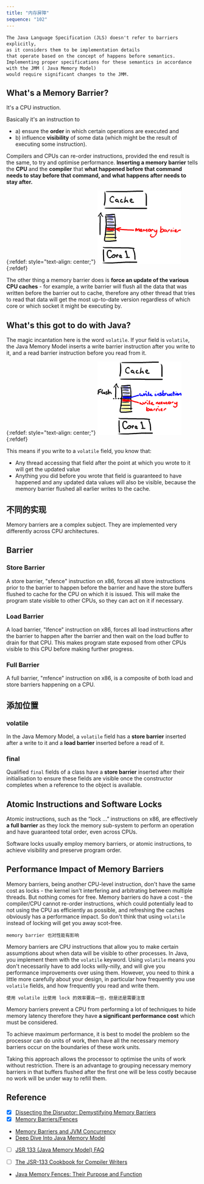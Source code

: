 ```yaml
---
title: "内存屏障"
sequence: "102"
---
```


```text
The Java Language Specification (JLS) doesn't refer to barriers explicitly,
as it considers them to be implementation details
that operate based on the concept of happens before semantics.
Implementing proper specifications for these semantics in accordance with the JMM ( Java Memory Model)
would require significant changes to the JMM.
```

## What's a Memory Barrier?

It's a CPU instruction.

Basically it's an instruction to

- a) ensure the **order** in which certain operations are executed and
- b) influence **visibility** of some data (which might be the result of executing some instruction).

Compilers and CPUs can re-order instructions, provided the end result is the same, to try and optimise performance.
**Inserting a memory barrier** tells the **CPU** and the **compiler** that
**what happened before that command needs to stay before that command,
and what happens after needs to stay after.**

{:refdef: style="text-align: center;"}
![](/assets/images/java/concurrency/memory/memory-barrier.png)
{:refdef}

The other thing a memory barrier does is **force an update of the various CPU caches** - for example,
a write barrier will flush all the data that was written before the barrier out to cache,
therefore any other thread that tries to read that data will get the most up-to-date version
regardless of which core or which socket it might be executing by.

## What's this got to do with Java?

The magic incantation here is the word `volatile`.
If your field is `volatile`, the Java Memory Model inserts
a write barrier instruction after you write to it,
and a read barrier instruction before you read from it.

{:refdef: style="text-align: center;"}
![](/assets/images/java/concurrency/memory/memory-barrier-write.png)
{:refdef}

This means if you write to a `volatile` field, you know that:

- Any thread accessing that field after the point at which you wrote to it will get the updated value
- Anything you did before you wrote that field is guaranteed to have happened and any updated data values will also be visible, because the memory barrier flushed all earlier writes to the cache.

## 不同的实现

Memory barriers are a complex subject.
They are implemented very differently across CPU architectures.

## Barrier

### Store Barrier

A store barrier, "sfence" instruction on x86,
forces all store instructions prior to the barrier to happen before the barrier and
have the store buffers flushed to cache for the CPU on which it is issued.
This will make the program state visible to other CPUs, so they can act on it if necessary.

### Load Barrier

A load barrier, "lfence" instruction on x86,
forces all load instructions after the barrier to happen after the barrier and
then wait on the load buffer to drain for that CPU.
This makes program state exposed from other CPUs visible to this CPU before making further progress.


### Full Barrier

A full barrier, "mfence" instruction on x86,
is a composite of both load and store barriers happening on a CPU.

## 添加位置

### volatile

In the Java Memory Model,
a `volatile` field has a **store barrier** inserted after a write to it and
a **load barrier** inserted before a read of it.

### final

Qualified `final` fields of a class have a **store barrier** inserted after their initialisation
to ensure these fields are visible once the constructor completes
when a reference to the object is available.

## Atomic Instructions and Software Locks

Atomic instructions, such as the “lock ...” instructions on x86,
are effectively **a full barrier** as they lock the memory sub-system
to perform an operation and have guaranteed total order, even across CPUs.

Software locks usually employ memory barriers, or atomic instructions,
to achieve visibility and preserve program order.

## Performance Impact of Memory Barriers

Memory barriers, being another CPU-level instruction,
don't have the same cost as locks - the kernel isn't interfering and arbitrating between multiple threads.
But nothing comes for free.
Memory barriers do have a cost - the compiler/CPU cannot re-order instructions,
which could potentially lead to not using the CPU as efficiently as possible,
and refreshing the caches obviously has a performance impact.
So don't think that using `volatile` instead of locking will get you away scot-free.

```text
memory barrier 也对性能有影响
```

Memory barriers are CPU instructions that allow you to make certain assumptions about
when data will be visible to other processes.
In Java, you implement them with the `volatile` keyword.
Using `volatile` means you don't necessarily have to add locks willy-nilly,
and will give you performance improvements over using them.
However, you need to think a little more carefully about your design,
in particular how frequently you use `volatile` fields, and how frequently you read and write them.

```text
使用 volatile 比使用 lock 的效率要高一些，但是还是需要注意
```

Memory barriers prevent a CPU from performing a lot of techniques to hide memory latency
therefore they have **a significant performance cost** which must be considered.

To achieve maximum performance, it is best to model the problem
so the processor can do units of work,
then have all the necessary memory barriers occur on the boundaries of these work units.

Taking this approach allows the processor to optimise the units of work without restriction.
There is an advantage to grouping necessary memory barriers in that
buffers flushed after the first one will be less costly
because no work will be under way to refill them.

## Reference

- [x] [Dissecting the Disruptor: Demystifying Memory Barriers](https://trishagee.com/2011/08/07/dissecting_the_disruptor_demystifying_memory_barriers/)
- [x] [Memory Barriers/Fences](https://mechanical-sympathy.blogspot.com/2011/07/memory-barriersfences.html)
- [Memory Barriers and JVM Concurrency](https://www.infoq.com/articles/memory_barriers_jvm_concurrency/)
- [Deep Dive Into Java Memory Model](https://eksimtech.com/deep-dive-into-java-memory-model-29f7ed4d6ceb)
- [ ] [JSR 133 (Java Memory Model) FAQ](https://www.cs.umd.edu/~pugh/java/memoryModel/jsr-133-faq.html)
- [ ] [The JSR-133 Cookbook for Compiler Writers](https://gee.cs.oswego.edu/dl/jmm/cookbook.html)


- [Java Memory Fences: Their Purpose and Function](https://copyprogramming.com/howto/what-are-memory-fences-used-for-in-java)
